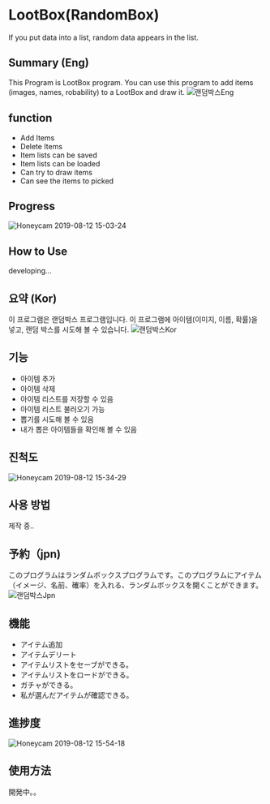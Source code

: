 # LootBox(RandomBox)
If you put data into a list, random data appears in the list.

## Summary (Eng)
This Program is LootBox program. You can use this program to add items (images, names, 
robability) to a LootBox and draw it.
![랜덤박스Eng](https://user-images.githubusercontent.com/38483113/62441769-663da380-b790-11e9-9aa4-41396bc48d06.PNG)

## function
<ul>
  <li>Add Items</li>
  <li>Delete Items</li>
  <li>Item lists can be saved</li>
  <li>Item lists can be loaded</li>
  <li>Can try to draw items</li>
  <li>Can see the items to picked</li>
</ul>

## Progress
![Honeycam 2019-08-12 15-03-24](https://user-images.githubusercontent.com/38483113/62849583-2429da00-bd1b-11e9-855f-8aa480dffa54.gif)

## How to Use
developing...

## 요약 (Kor)
이 프로그램은 랜덤박스 프로그램입니다. 이 프로그램에 아이템(이미지, 이름, 확률)을 넣고, 랜덤 박스를 시도해 볼 수 있습니다.
![랜덤박스Kor](https://user-images.githubusercontent.com/38483113/62442196-17910900-b792-11e9-8aa1-69c250e59434.PNG)

## 기능
<ul>
  <li>아이템 추가</li>
  <li>아이템 삭제</li>
  <li>아이템 리스트를 저장할 수 있음</li>
  <li>아이템 리스트 불러오기 가능</li>
  <li>뽑기를 시도해 볼 수 있음</li>
  <li>내가 뽑은 아이템들을 확인해 볼 수 있음</li>
</ul>

## 진척도
![Honeycam 2019-08-12 15-34-29](https://user-images.githubusercontent.com/38483113/62849587-25f39d80-bd1b-11e9-9862-1f0f169c1a92.gif)

## 사용 방법
제작 중..

## 予約（jpn)
このプログラムはランダムボックスプログラムです。このプログラムにアイテム（イメージ、名前、確率）を入れる、ランダムボックスを開くことができます。
![랜덤박스Jpn](https://user-images.githubusercontent.com/38483113/62444497-9f7a1180-b798-11e9-8166-cd4e534503dd.PNG)

## 機能
<ul>
  <li>アイテム追加</li>
  <li>アイテムデリート</li>
  <li>アイテムリストをセーブができる。</li>
  <li>アイテムリストをロードができる。</li>
  <li>ガチャができる。</li>
  <li>私が選んだアイテムが確認できる。</li>
</ul>

## 進捗度
![Honeycam 2019-08-12 15-54-18](https://user-images.githubusercontent.com/38483113/62849590-2855f780-bd1b-11e9-8264-cd4be91836f8.gif)

## 使用方法
開発中。。
